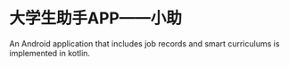 # 大学生助手APP——小助
An Android application that includes job records and smart curriculums is implemented in kotlin.
